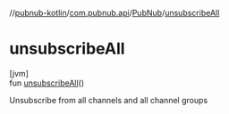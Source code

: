 //[pubnub-kotlin](../../../index.md)/[com.pubnub.api](../index.md)/[PubNub](index.md)/[unsubscribeAll](unsubscribe-all.md)

# unsubscribeAll

[jvm]\
fun [unsubscribeAll](unsubscribe-all.md)()

Unsubscribe from all channels and all channel groups
